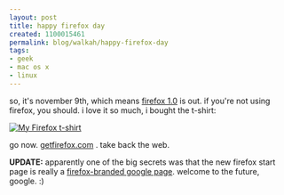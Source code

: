 ```yaml
--- 
layout: post
title: happy firefox day
created: 1100015461
permalink: blog/walkah/happy-firefox-day
tags: 
- geek
- mac os x
- linux
---
```

<p>
so, it's november 9th, which means <a href="http://www.spreadfirefox.com/?q=affiliates&amp;id=7295&amp;t=82" title="Firefox Web browser">firefox 1.0</a> is out. if you're not using firefox, you should. i love it so much, i bought the t-shirt:
</p><p>
<a href="http://www.spreadfirefox.com/?q=affiliates&amp;id=7295&amp;t=82"><img src="http://www.flickr.com/photos/1368111_c7a3dfb4ad_m.jpg" alt="My Firefox t-shirt" /></a>
</p><p>
go now. <a href="http://www.spreadfirefox.com/?q=affiliates&amp;id=7295&amp;t=82" title="Get Firefox">getfirefox.com</a> . take back the web.
</p>
<p><strong>UPDATE:</strong> apparently one of the big secrets was that the new firefox start page is really a <a href="http://www.google.ca/firefox/?en-US&act=1">firefox-branded google page</a>. welcome to the future, google. :)</p>
